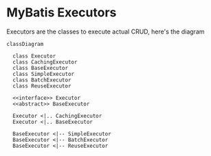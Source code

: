 # MyBatis Executors

Executors are the classes to execute actual CRUD, here's the diagram

```mermaid
classDiagram

  class Executor
  class CachingExecutor
  class BaseExecutor
  class SimpleExecutor
  class BatchExecutor
  class ReuseExecutor

  <<interface>> Executor
  <<abstract>> BaseExecutor

  Executor <|.. CachingExecutor
  Executor <|.. BaseExecutor

  BaseExecutor <|-- SimpleExecutor
  BaseExecutor <|-- BatchExecutor
  BaseExecutor <|-- ReuseExecutor
```
